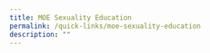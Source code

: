 ```yaml
---
title: MOE Sexuality Education
permalink: /quick-links/moe-sexuality-education
description: ""
---
```


